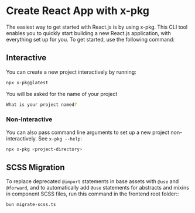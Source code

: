 # Create React App with x-pkg

The easiest way to get started with React.js is by using x-pkg. This CLI tool enables you to quickly start building a new React.js application, with everything set up for you. To get started, use the following command:

## Interactive

You can create a new project interactively by running:

```bash
npx x-pkg@latest
```

You will be asked for the name of your project

```bash
What is your project named?
```

### Non-Interactive

You can also pass command line arguments to set up a new project
non-interactively. See `x-pkg --help`:

```bash
npx x-pkg <project-directory>
```

## SCSS Migration
To replace deprecated `@import` statements in base assets with `@use` and `@forward`, and to automatically add `@use` statements for abstracts and mixins in component SCSS files, run this command in the frontend root folder::
```
bun migrate-scss.ts
```
